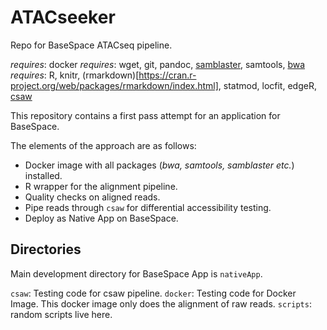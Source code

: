 # ATACseeker

Repo for BaseSpace ATACseq pipeline. 

*requires*: docker 
*requires*: wget, git, pandoc, [samblaster](https://github.com/GregoryFaust/samblaster), samtools, [bwa](https://github.com/lh3/bwa)
*requires*: R, knitr, (rmarkdown)[https://cran.r-project.org/web/packages/rmarkdown/index.html], statmod, locfit, edgeR, [csaw](http://bioconductor.org/packages/release/bioc/html/csaw.html)

This repository contains a first pass attempt for an application for BaseSpace.

The elements of the approach are as follows: 

* Docker image with all packages (*bwa, samtools, samblaster etc.*) installed. 
* R wrapper for the alignment pipeline. 
* Quality checks on aligned reads.
* Pipe reads through `csaw` for differential accessibility testing.
* Deploy as Native App on BaseSpace. 

## Directories

Main development directory for BaseSpace App is `nativeApp`.

`csaw`: Testing code for csaw pipeline.
`docker`: Testing code for Docker Image. This docker image only does the alignment of raw reads.
`scripts`: random scripts live here.
